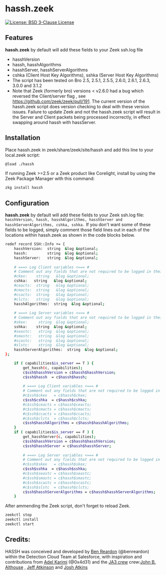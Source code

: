 # hassh.zeek
[![License: BSD 3-Clause License](https://img.shields.io/badge/License-BSD%203--Clause-blue.svg)](https://opensource.org/licenses/BSD-3-Clause)

## Features
**hassh.zeek** by default will add these fields to your Zeek ssh.log file 
- hasshVersion
- hassh, hasshAlgorithms 
- hasshServer, hasshServerAlgorithms
- cshka (Client Host Key Algorithms), sshka (Server Host Key Algorithms)  
- The script has been tested on Bro 2.5, 2.5.1, 2.5.5, 2.6.0, 2.6.1, 2.6.3, 3.0.0 and 3.1.2
- Note that Zeek (formerly bro) versions < v2.6.0 had a bug which reversed the Client/server flag , see https://github.com/zeek/zeek/pull/191. The current version of the hassh.zeek script does version checking to deal with these version issues. Failure to update Zeek and not the hassh.zeek script will result in the Server and Client packets being processed incorrectly, in effect swapping around hassh with hassServer.  

## Installation
Place hassh.zeek in zeek/share/zeek/site/hassh and add this line to your local.zeek script:
```bash
@load ./hassh
```
If running Zeek >=2.5 or a Zeek product like Corelight, install by using the Zeek Package Manager with this command:
```bash 
zkg install hassh
```


## Configuration
**hassh.zeek** by default will add these fields to your Zeek ssh.log file: ```hasshVersion, hassh, hasshAlgorithms, hasshServer and hasshServerAlgorithms, cshka, sshka.``` If you don't want some of these fields to be logged, simply comment those field lines out in each of the locations within hassh.zeek as shown in the code blocks below.
```bash
redef record SSH::Info += {
    hasshVersion:  string  &log &optional;
    hassh:         string  &log &optional;
    hasshServer:   string  &log &optional;
    
    # ===> Log Client variables <=== #
    # Comment out any fields that are not required to be logged in their raw form to ssh.log
    #ckex:    string   &log &optional;
    cshka:   string   &log &optional; 
    #ceacts:  string   &log &optional; 
    #cmacts:  string   &log &optional;
    #ccacts:  string   &log &optional; 
    #clcts:   string   &log &optional;
    hasshAlgorithms:  string  &log &optional;
    
    # ===> Log Server variables <=== #
    # Comment out any fields that are not required to be logged in their raw form to ssh.log
    #skex:     string  &log &optional; 
    sshka:    string  &log &optional; 
    #seastc:   string  &log &optional; 
    #smastc:   string  &log &optional; 
    #scastc:   string  &log &optional; 
    #slstc:    string  &log &optional;
    hasshServerAlgorithms:  string  &log &optional;
};
```
```bash
    if ( capabilities$is_server == T ) {
        get_hassh(c, capabilities);
        c$ssh$hasshVersion = c$hassh$hasshVersion;
        c$ssh$hassh  = c$hassh$hassh;
        
        # ===> Log Client variables <=== #
        # Comment out any fields that are not required to be logged in their raw form to ssh.log
        #c$ssh$ckex   = c$hassh$ckex;
        c$ssh$cshka  = c$hassh$cshka;
        #c$ssh$ceacts = c$hassh$ceacts;
        #c$ssh$cmacts = c$hassh$cmacts;
        #c$ssh$ccacts = c$hassh$ccacts;
        #c$ssh$clcts  = c$hassh$clcts;
        c$ssh$hasshAlgorithms = c$hassh$hasshAlgorithms;
    }
    if ( capabilities$is_server == F ) {
        get_hasshServer(c, capabilities);
        c$ssh$hasshVersion = c$hassh$hasshVersion;
        c$ssh$hasshServer = c$hassh$hasshServer;
        
        # ===> Log Server variables <=== #
        # Comment out any fields that are not required to be logged in their raw form to ssh.log
        #c$ssh$skex   = c$hassh$skex;
        c$ssh$sshka  = c$hassh$sshka;
        #c$ssh$seastc = c$hassh$seastc;
        #c$ssh$smastc = c$hassh$smastc;
        #c$ssh$scastc = c$hassh$scastc;
        #c$ssh$slstc  = c$hassh$clcts;
        c$ssh$hasshServerAlgorithms = c$hassh$hasshServerAlgorithms;
    }
```

After ammending the Zeek script, don't forget to reload Zeek. 
```bash
zeekctl stop
zeekctl install
zeekctl start
```

## Credits:
HASSH was conceived and developed by [Ben Reardon](mailto:breardon@salesforce.com) (@benreardon) within the Detection Cloud Team at Salesforce, with inspiration and contributions from [Adel Karimi](mailto:akarimishiraz@salesforce.com) (@0x4d31) and the [JA3 crew](https://github.com/salesforce/ja3/)  crew:[John B. Althouse](mailto:jalthouse@salesforce.com)  , [Jeff Atkinson](mailto:jatkinson@salesforce.com) and [Josh Atkins](mailto:j.atkins@salesforce.com)
